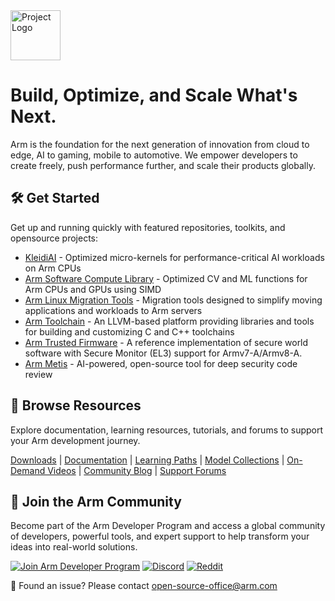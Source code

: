 <picture>
  <source srcset="https://github.com/user-attachments/assets/254a2a50-a8f8-429e-8154-9bc46e40b194" media="(prefers-color-scheme: dark)">
  <source srcset="https://github.com/user-attachments/assets/4457893f-3bba-4c19-97ad-644f6ff013d8" media="(prefers-color-scheme: light)">
  <img src="logo-dark.png" alt="Project Logo" height="80">
</picture>

# Build, Optimize, and Scale What's Next.
Arm is the foundation for the next generation of innovation from cloud to edge, AI to gaming, mobile to automotive. We empower developers to create freely, push performance further, and scale their products globally.

## 🛠 Get Started
Get up and running quickly with featured repositories, toolkits, and opensource projects:
* [KleidiAI](https://github.com/ARM-software/kleidiai) - Optimized micro-kernels for performance-critical AI workloads on Arm CPUs
* [Arm Software Compute Library](https://github.com/ARM-software/ComputeLibrary) - Optimized CV and ML functions for Arm CPUs and GPUs using SIMD
* [Arm Linux Migration Tools](https://github.com/arm/arm-linux-migration-tools) - Migration tools designed to simplify moving applications and workloads to Arm servers
* [Arm Toolchain](https://github.com/arm/arm-toolchain) - An LLVM-based platform providing libraries and tools for building and customizing C and C++ toolchains
* [Arm Trusted Firmware](https://github.com/ARM-software/arm-trusted-firmware) - A reference implementation of secure world software with Secure Monitor (EL3) support for Armv7-A/Armv8-A.
* [Arm Metis](https://github.com/arm/metis) - AI-powered, open-source tool for deep security code review

## 🔎 Browse Resources
Explore documentation, learning resources, tutorials, and forums to support your Arm development journey.

[Downloads](https://developer.arm.com/downloads) | [Documentation](https://developer.arm.com/documentation) | [Learning Paths](https://learn.arm.com/) | [Model Collections](https://huggingface.co/Arm) | [On-Demand Videos](https://www.youtube.com/@ArmSoftwareDevelopers) | [Community Blog](https://community.arm.com/arm-community-blogs/) | [Support Forums](https://community.arm.com/support-forums/)

## 🤝 Join the Arm Community
Become part of the Arm Developer Program and access a global community of developers, powerful tools, and expert support to help transform your ideas into real-world solutions.

[![Join Arm Developer Program](https://img.shields.io/badge/Join-Arm_Developer_Program-0091BD?style=for-the-badge&logo=arm&logoColor=white&labelColor=0091BD&color=0091BD)](https://developer.arm.com/arm-developer-program)
[![Discord](https://img.shields.io/badge/Discord-5865F2?style=for-the-badge&logo=discord&logoColor=white)](https://discord.com/invite/armsoftwaredev)
[![Reddit](https://img.shields.io/badge/Reddit-FF4500?style=for-the-badge&logo=reddit&logoColor=white)](https://www.reddit.com/r/ArmSoftwareDev/)

💬 Found an issue? Please contact open-source-office@arm.com
